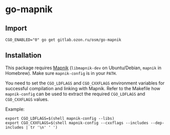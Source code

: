 # go-mapnik

Import
------------

```shell
CGO_ENABLED="0" go get gitlab.ozon.ru/osm/go-mapnik
```


Installation
------------

This package requires [Mapnik](http://mapnik.org/) (`libmapnik-dev` on Ubuntu/Debian, `mapnik` in Homebrew).
Make sure `mapnik-config` is in your `PATH`.

You need to set the `CGO_LDFLAGS` and `CGO_CXXFLAGS` environment variables for successful compilation and linking with Mapnik.
Refer to the Makefile how `mapnik-config` can be used to extract the required `CGO_LDFLAGS` and `CGO_CXXFLAGS` values.

Example:
```shell
export CGO_LDFLAGS=$(shell mapnik-config --libs)
export CGO_CXXFLAGS=$(shell mapnik-config --cxxflags --includes --dep-includes | tr '\n' ' ')
```

